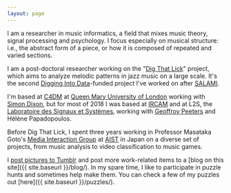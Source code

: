 ```yaml
---
layout: page
---
```


I am a researcher in music informatics, a field that mixes music theory, signal processing and psychology.
I focus especially on musical structure: i.e., the abstract form of a piece, or how it is composed of repeated and varied sections.

I am a post-doctoral researcher working on the "[Dig That Lick](http://dig-that-lick.eecs.qmul.ac.uk/)" project, which aims to analyze melodic patterns in jazz music on a large scale. It's the second [Digging Into Data](https://diggingintodata.org/)-funded project I've worked on after [SALAMI](http://ddmal.music.mcgill.ca/research/salami).

I'm based at [C4DM](https://c4dm.eecs.qmul.ac.uk/) at [Queen Mary University of London](https://www.qmul.ac.uk/) working with [Simon Dixon](http://www.eecs.qmul.ac.uk/~simond/), but for most of 2018 I was based at [IRCAM](https://www.ircam.fr/) and at L2S, the [Laboratoire des Signaux et Systèmes](http://www.l2s.centralesupelec.fr/), working with [Geoffroy Peeters](http://recherche.ircam.fr/anasyn/peeters/) and Hélène Papadopoulos.

Before Dig That Lick, I spent three years working in Professor Masataka Goto's [Media Interaction Group](https://staff.aist.go.jp/m.goto/MIG/index-j.html) at [AIST](http://www.aist.go.jp/index_en.html) in Japan on a diverse set of projects, from music analysis to video classification to music games.

I [post pictures to Tumblr](http://jblsmith.tumblr.com/) and post more work-related items to a [blog on this site]({{ site.baseurl }}/blog/). In my spare time, I like to participate in puzzle hunts and sometimes help make them. You can check a few of my puzzles out [here]({{ site.baseurl }}/puzzles/).